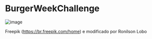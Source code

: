 # BurgerWeekChallenge 

![image](https://user-images.githubusercontent.com/61097674/162265577-068fc636-5c83-4a13-a7b9-db5a5f0e9704.png)

Freepik (https://br.freepik.com/home) e modificado por Ronilson Lobo
